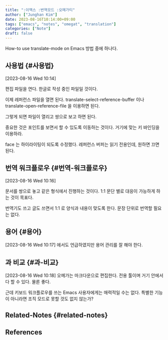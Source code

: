 ```yaml
---
title: ":이맥스 :번역모드 :오메가티"
author: ["Junghan Kim"]
date: 2023-08-16T10:14:00+09:00
tags: ["emacs", "notes", "omegat", "translation"]
categories: ["Note"]
draft: false
---
```


How-to use translate-mode on Emacs 방법 중에 하나다.


## 사용법 {#사용법}

<span class="timestamp-wrapper"><span class="timestamp">[2023-08-16 Wed 10:14]</span></span>

편집 파일을 연다. 한글로 작성 중인 파일일 것이다.

이제 레퍼런스 파일을 열면 된다. translate-select-reference-buffer 이나 translate-open-reference-file 을 이용하면 된다.

그렇게 되면 파일이 열리고 쌍으로 보고 하면 된다.

중요한 것은 포인트를 보면서 할 수 있도록 이동하는 것이다. 거기에 맞는 키 바인딩을 이용하라.

face 는 하이라이팅이 되도록 수정했다. 레퍼런스 버퍼는 읽기 전용인데, 원하면 끄면 된다.


## 번역 워크플로우 {#번역-워크플로우}

<span class="timestamp-wrapper"><span class="timestamp">[2023-08-16 Wed 10:16]</span></span>

문서를 쌍으로 놓고 같은 형식에서 진행하는 것이다. 1:1 문단 별로 대응이 가능하게 하는 것이 목표다.

번역기도 쓰고 글도 쓰면서 1:1 로 양식과 내용이 맞도록 한다. 문장 단위로 번역할 필요는 없다.


## 용어 {#용어}

<span class="timestamp-wrapper"><span class="timestamp">[2023-08-16 Wed 10:17]</span></span> 에서도 언급하였지만 용어 관리를 잘 해야 한다.


## 과 비교 {#과-비교}

<span class="timestamp-wrapper"><span class="timestamp">[2023-08-16 Wed 10:18]</span></span> 오메가는 마크다운으로 편집한다. 전용 툴이며 거기 안에서 다 할 수 있다. 물론 좋다.

근데 키보드 워크플로우를 쓰는 Emacs 사용자에게는 매력적일 수는 없다. 특별한 기능이 아니라면 조직 모드로 못할 것도 없지 않는가?


## Related-Notes {#related-notes}

## References

<style>.csl-entry{text-indent: -1.5em; margin-left: 1.5em;}</style><div class="csl-bib-body">
</div>
